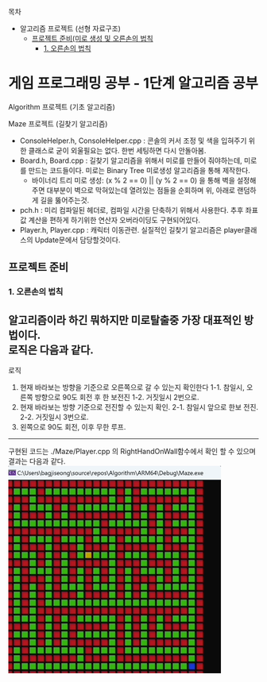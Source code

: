 목차
- 알고리즘 프로젝트 (선형 자료구조)
  - [프로젝트 준비(미로 생성 및 오른손의 법칙](#프로젝트-준비)
    - [1. 오른손의 법칙](#1-오른손의-법칙)

# 게임 프로그래밍 공부 - 1단계 알고리즘 공부 

Algorithm 프로젝트 (기초 알고리즘)

Maze 프로젝트 (길찾기 알고리즘)
- ConsoleHelper.h, ConsoleHelper.cpp : 콘솔의 커서 조정 및 색을 입혀주기 위한 클래스로 굳이 외울필요는 없다. 한번 세팅하면 다시 안돌아봄.
- Board.h, Board.cpp : 길찾기 알고리즘을 위해서 미로를 만들어 줘야하는데, 미로를 만드는 코드들이다. 미로는 Binary Tree 미로생성 알고리즘을 통해 제작한다.
    - 바이너리 트리 미로 생성:  (x % 2 == 0) || (y % 2 == 0) 을 통해 벽을 설정해주면 대부분이 벽으로 막혀있는데 열려있는 점들을 순회하며 위, 아래로 랜덤하게 길을 뚫어주는것.
- pch.h : 미리 컴파일된 헤더로, 컴파일 시간을 단축하기 위해서 사용한다. 추후 좌표값 계산을 편하게 하기위한 연산자 오버라이딩도 구현되어있다.
- Player.h, Player.cpp : 캐릭터 이동관련. 실질적인 길찾기 알고리즘은 player클래스의 Update문에서 담당할것이다.

## 프로젝트 준비  
### 1. 오른손의 법칙    
알고리즘이라 하긴 뭐하지만 미로탈출중 가장 대표적인 방법이다.    
로직은 다음과 같다.
---------------
로직 
1. 현재 바라보는 방향을 기준으로 오른쪽으로 갈 수 있는지 확인한다
1-1. 참일시, 오른쪽 방향으로 90도 회전 후 한 보전진
1-2. 거짓일시 2번으로.
2. 현재 바라보는 방향 기준으로 전진할 수 있는지 확인.
2-1. 참일시 앞으로 한보 전진.
2-2. 거짓일시 3번으로.
3. 왼쪽으로 90도 회전,
이후 무한 루프.
----------------
구현된 코드는 ./Maze/Player.cpp 의 RightHandOnWall함수에서 확인 할 수 있으며 결과는 다음과 같다.  
![오른손법칙](./GitHubImage/RightHandOnWall.gif)
